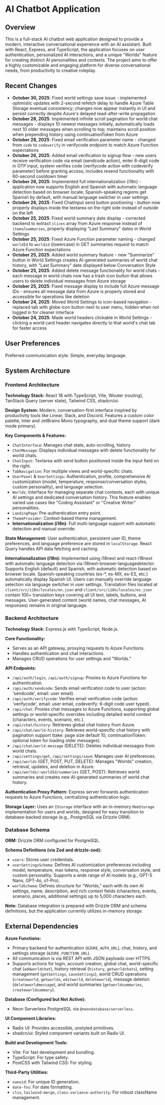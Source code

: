 # AI Chatbot Application

## Overview

This is a full-stack AI chatbot web application designed to provide a modern, interactive conversational experience with an AI assistant. Built with React, Express, and TypeScript, the application focuses on user authentication, personalized AI interactions, and a unique "Worlds" feature for creating distinct AI personalities and contexts. The project aims to offer a highly customizable and engaging platform for diverse conversational needs, from productivity to creative roleplay.

## Recent Changes

- **October 30, 2025**: Fixed world settings save issue - implemented optimistic updates with 2-second refetch delay to handle Azure Table Storage eventual consistency; changes now appear instantly in UI and persist correctly despite Azure's delayed read-after-write propagation
- **October 28, 2025**: Implemented infinite scroll pagination for world chat messages - displays 10 newest messages initially, automatically loads next 10 older messages when scrolling to top; maintains scroll position when prepending history using continuationToken from Azure
- **October 28, 2025**: Fixed email verification parameter name - changed from `code` to `codeverify` in verifycode endpoint to match Azure Function expectations
- **October 26, 2025**: Added email verification to signup flow - new users receive verification code via email (sendcode action), enter 6-digit code in OTP input, system verifies code (verifycode action with codeverify parameter) before granting access; includes resend functionality with 60-second cooldown timer
- **October 26, 2025**: Implemented full internationalization (i18n) - application now supports English and Spanish with automatic language detection based on browser locale; Spanish-speaking regions get Spanish by default, with manual language switcher in user settings
- **October 26, 2025**: Fixed ChatInput send button positioning - button now properly displays inside the textarea on the right side instead of outside on the left
- **October 25, 2025**: Fixed world summary date display - corrected backend to extract `slices` array from Azure response instead of `items`/`summaries`, properly displaying "Last Summary" dates in World Settings
- **October 25, 2025**: Fixed Azure Function parameter naming - changed `worldId` to `worldid` (lowercase) in GET summaries request to match Azure Function expectations
- **October 25, 2025**: Added world summary feature - new "Summarize" button in World Settings creates AI-generated summaries of world chat history, with "Last Summary" date displayed below Conversation Style
- **October 25, 2025**: Added delete message functionality for world chats - each message in world chats now has a trash icon button that allows users to delete individual messages from Azure storage
- **October 25, 2025**: Fixed message display to include full Azure message IDs - ensures all message data from Azure is properly stored and accessible for operations like deletion
- **October 24, 2025**: Moved World Settings to icon-based navigation - replaced tab with globe icon button next to user menu, hidden when not logged in for cleaner interface
- **October 24, 2025**: Made world headers clickable in World Settings - clicking a world card header navigates directly to that world's chat tab for faster access

## User Preferences

Preferred communication style: Simple, everyday language.

## System Architecture

### Frontend Architecture

**Technology Stack:** React 18 with TypeScript, Vite, Wouter (routing), TanStack Query (server state), Tailwind CSS, shadcn/ui.

**Design System:** Modern, conversation-first interface inspired by productivity tools like Linear, Slack, and Discord. Features a custom color palette, Inter and JetBrains Mono typography, and dual theme support (dark mode primary).

**Key Components & Features:**
- `ChatInterface`: Manages chat state, auto-scrolling, history.
- `ChatMessage`: Displays individual messages with delete functionality for world chats.
- `ChatInput`: Textarea with send button positioned inside the input field on the right.
- `TabNavigation`: For multiple views and world-specific chats.
- `UserPanel` & `UserSettings`: Authentication, profile, comprehensive AI customization (model, temperature, response/conversation styles, custom personality), and language selection.
- `Worlds`: Interface for managing separate chat contexts, each with unique AI settings and dedicated conversation history. This feature enables varied use cases like "Coding Assistant" or "Creative Writer" personalities.
- `LandingPage`: Pre-authentication entry point.
- `ThemeProvider`: Context-based theme management.
- **Internationalization (i18n)**: Full multi-language support with automatic detection and manual override.

**State Management:** User authentication, persistent user ID, theme preferences, and language preference are stored in `localStorage`. React Query handles API data fetching and caching.

**Internationalization (i18n):** Implemented using i18next and react-i18next with automatic language detection via i18next-browser-languagedetector. Supports English (default) and Spanish, with automatic detection based on browser locale. Spanish-speaking countries (es-*, es-MX, es-ES, etc.) automatically display Spanish UI. Users can manually override language selection via language switcher in user settings. Translation files located at `client/src/i18n/locales/en.json` and `client/src/i18n/locales/es.json` contain 100+ translation keys covering all UI text, labels, buttons, and messages. User-generated content (world names, chat messages, AI responses) remains in original language.

### Backend Architecture

**Technology Stack:** Express.js with TypeScript, Node.js.

**Core Functionality:**
- Serves as an API gateway, proxying requests to Azure Functions.
- Handles authentication and chat interactions.
- Manages CRUD operations for user settings and "Worlds."

**API Endpoints:**
- `/api/auth/login`, `/api/auth/signup`: Proxies to Azure Functions for authentication.
- `/api/auth/sendcode`: Sends email verification code to user (action: 'sendcode', email: user email).
- `/api/auth/verifycode`: Verifies email verification code (action: 'verifycode', email: user email, codeverify: 6-digit code user typed).
- `/api/chat`: Proxies chat messages to Azure Functions, supporting global settings or world-specific overrides including detailed world context (characters, events, scenario, etc.).
- `/api/chat/history`: Retrieves global chat history from Azure.
- `/api/chat/world-history`: Retrieves world-specific chat history with pagination support (take: page size default 10, continuationToken: optional token for loading older messages).
- `/api/chat/world-message` (DELETE): Deletes individual messages from world chats.
- `/api/settings/get`, `/api/settings/save`: Manages user AI preferences.
- `/api/worlds` (GET, POST, PUT, DELETE): Manages "Worlds" creation, retrieval, updates, and deletion in Azure.
- `/api/worlds/:worldId/summaries` (GET, POST): Retrieves world summaries and creates new AI-generated summaries of world chat history.

**Authentication Proxy Pattern:** Express server forwards authentication requests to Azure Functions, centralizing authentication logic.

**Storage Layer:** Uses an `IStorage` interface with an in-memory `MemStorage` implementation for users and worlds, designed for easy transition to database-backed storage (e.g., PostgreSQL via Drizzle ORM).

### Database Schema

**ORM:** Drizzle ORM configured for PostgreSQL.

**Schema Definitions (via Zod and drizzle-zod):**
- `users`: Stores user credentials.
- `userSettingsSchema`: Defines AI customization preferences including model, temperature, max tokens, response style, conversation style, and custom personality. Supports a wide range of AI models (e.g., GPT-5 Nano, GPT-4o, o1-Pro).
- `worldSchema`: Defines structure for "Worlds," each with its own AI settings, name, description, and rich context fields (characters, events, scenario, places, additional settings) up to 5,000 characters each.

**Note:** Database integration is prepared with Drizzle ORM and schema definitions, but the application currently utilizes in-memory storage.

## External Dependencies

**Azure Functions:**
- Primary backend for authentication (`AZURE_AUTH_URL`), chat, history, and settings storage (`AZURE_FUNCTION_URL`).
- All communication is via REST API with JSON payloads over HTTPS.
- Supports actions for login, account creation, global chat, world-specific chat (`addworldchat`), history retrieval (`history`, `getworldchats`), setting management (`getSettings`, `saveSettings`), world CRUD operations (`createworld`, `getworlds`, `editworld`, `deleteworld`), message deletion (`deleteworldmessage`), and world summaries (`getworldsummaries`, `createworldsummary`).

**Database (Configured but Not Active):**
- Neon Serverless PostgreSQL via `@neondatabase/serverless`.

**UI Component Libraries:**
- Radix UI: Provides accessible, unstyled primitives.
- shadcn/ui: Styled component variants built on Radix UI.

**Build and Development Tools:**
- Vite: For fast development and bundling.
- TypeScript: For type safety.
- PostCSS with Tailwind CSS: For styling.

**Third-Party Utilities:**
- `nanoid`: For unique ID generation.
- `date-fns`: For date formatting.
- `clsx`, `tailwind-merge`, `class-variance-authority`: For robust className management.